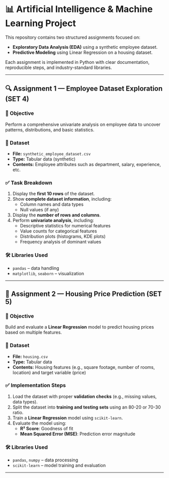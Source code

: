 # 📊 Artificial Intelligence & Machine Learning Project

This repository contains two structured assignments focused on:

- **Exploratory Data Analysis (EDA)** using a synthetic employee dataset.
- **Predictive Modeling** using Linear Regression on a housing dataset.

Each assignment is implemented in Python with clear documentation, reproducible steps, and industry-standard libraries.

---

## 🔍 Assignment 1 — Employee Dataset Exploration (SET 4)

### 📌 Objective

Perform a comprehensive univariate analysis on employee data to uncover patterns, distributions, and basic statistics.

### 📂 Dataset

- **File:** `synthetic_employee_dataset.csv`
- **Type:** Tabular data (synthetic)
- **Contents:** Employee attributes such as department, salary, experience, etc.

### ✅ Task Breakdown

1. Display the **first 10 rows** of the dataset.
2. Show **complete dataset information**, including:
   - Column names and data types
   - Null values (if any)
3. Display the **number of rows and columns**.
4. Perform **univariate analysis**, including:
   - Descriptive statistics for numerical features
   - Value counts for categorical features
   - Distribution plots (histograms, KDE plots)
   - Frequency analysis of dominant values

### 🛠️ Libraries Used

- `pandas` – data handling
- `matplotlib`, `seaborn` – visualization

---

## 🏡 Assignment 2 — Housing Price Prediction (SET 5)

### 📌 Objective

Build and evaluate a **Linear Regression** model to predict housing prices based on multiple features.

### 📂 Dataset

- **File:** `housing.csv`
- **Type:** Tabular data
- **Contents:** Housing features (e.g., square footage, number of rooms, location) and target variable (price)

### ✅ Implementation Steps

1. Load the dataset with proper **validation checks** (e.g., missing values, data types).
2. Split the dataset into **training and testing sets** using an 80-20 or 70-30 ratio.
3. Train a **Linear Regression** model using `scikit-learn`.
4. Evaluate the model using:
   - **R² Score**: Goodness of fit
   - **Mean Squared Error (MSE)**: Prediction error magnitude

### 🛠️ Libraries Used

- `pandas`, `numpy` – data processing
- `scikit-learn` – model training and evaluation
  
---
